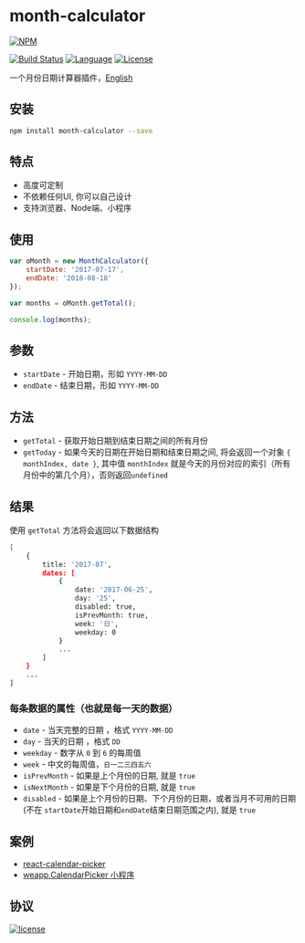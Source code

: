 # month-calculator
[![NPM][img-npm]][url-npm]

[![Build Status][img-travis]][url-travis]
[![Language][img-javascript]][url-github]
[![License][img-mit]][url-mit]

一个月份日期计算器插件，[English](./README.md)


## 安装

```bash
npm install month-calculator --save
```


## 特点

- 高度可定制
- 不依赖任何UI, 你可以自己设计
- 支持浏览器、Node端、小程序


## 使用

```javascript
var oMonth = new MonthCalculator({
    startDate: '2017-07-17',
    endDate: '2018-08-18'
});

var months = oMonth.getTotal();

console.log(months);
```


## 参数

- `startDate` - 开始日期，形如 `YYYY-MM-DD`
- `endDate` -  结束日期，形如 `YYYY-MM-DD`


## 方法

- `getTotal` - 获取开始日期到结束日期之间的所有月份
- `getToday` - 如果今天的日期在开始日期和结束日期之间, 将会返回一个对象 `{ monthIndex, date }`, 其中值 `monthIndex` 就是今天的月份对应的索引（所有月份中的第几个月），否则返回`undefined`


## 结果

使用 `getTotal` 方法将会返回以下数据结构

```bash
[
    {
        title: '2017-07',
        dates: [
            {
                date: '2017-06-25',
                day: '25',
                disabled: true,
                isPrevMonth: true,
                week: '日',
                weekday: 0
            }
            ...
        ]
    }
    ...
]
```


### 每条数据的属性（也就是每一天的数据）
- `date` - 当天完整的日期 ，格式 `YYYY-MM-DD`
- `day` - 当天的日期 ，格式 `DD`
- `weekday` - 数字从 `0` 到 `6` 的每周值
- `week` - 中文的每周值，`日一二三四五六`
- `isPrevMonth` - 如果是上个月份的日期, 就是 `true`
- `isNextMonth` - 如果是下个月份的日期, 就是 `true`
- `disabled` - 如果是上个月份的日期、下个月份的日期，或者当月不可用的日期(不在 `startDate`开始日期和`endDate`结束日期范围之内),  就是 `true`


## 案例

- [react-calendar-picker](https://github.com/ChanceYu/react-calendar-picker)
- [weapp.CalendarPicker 小程序](https://github.com/ChanceYu/weapp#weappcalendarpicker)


## 协议

[![license][img-mit]][url-mit]


[url-github]: https://github.com/ChanceYu/month-calculator
[url-npm]: https://www.npmjs.com/package/month-calculator
[url-travis]: https://travis-ci.org/ChanceYu/month-calculator
[url-david]: https://david-dm.org/ChanceYu/month-calculator
[url-mit]: https://opensource.org/licenses/mit-license.php

[img-npm]: https://nodei.co/npm/month-calculator.png?compact=true
[img-travis]: https://travis-ci.org/ChanceYu/month-calculator.svg?branch=master
[img-david]: https://david-dm.org/ChanceYu/month-calculator/status.svg
[img-javascript]: https://img.shields.io/badge/language-JavaScript-brightgreen.svg
[img-mit]: https://img.shields.io/badge/license-MIT-blue.svg
